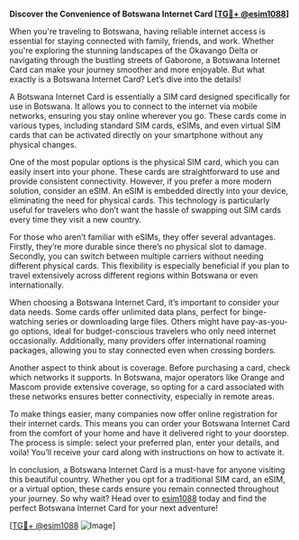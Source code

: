 **Discover the Convenience of Botswana Internet Card [[TG💪+ @esim1088](https://t.me/s/esim1088)]**

When you're traveling to Botswana, having reliable internet access is essential for staying connected with family, friends, and work. Whether you're exploring the stunning landscapes of the Okavango Delta or navigating through the bustling streets of Gaborone, a Botswana Internet Card can make your journey smoother and more enjoyable. But what exactly is a Botswana Internet Card? Let’s dive into the details!

A Botswana Internet Card is essentially a SIM card designed specifically for use in Botswana. It allows you to connect to the internet via mobile networks, ensuring you stay online wherever you go. These cards come in various types, including standard SIM cards, eSIMs, and even virtual SIM cards that can be activated directly on your smartphone without any physical changes.

One of the most popular options is the physical SIM card, which you can easily insert into your phone. These cards are straightforward to use and provide consistent connectivity. However, if you prefer a more modern solution, consider an eSIM. An eSIM is embedded directly into your device, eliminating the need for physical cards. This technology is particularly useful for travelers who don’t want the hassle of swapping out SIM cards every time they visit a new country.

For those who aren’t familiar with eSIMs, they offer several advantages. Firstly, they’re more durable since there’s no physical slot to damage. Secondly, you can switch between multiple carriers without needing different physical cards. This flexibility is especially beneficial if you plan to travel extensively across different regions within Botswana or even internationally.

When choosing a Botswana Internet Card, it’s important to consider your data needs. Some cards offer unlimited data plans, perfect for binge-watching series or downloading large files. Others might have pay-as-you-go options, ideal for budget-conscious travelers who only need internet occasionally. Additionally, many providers offer international roaming packages, allowing you to stay connected even when crossing borders.

Another aspect to think about is coverage. Before purchasing a card, check which networks it supports. In Botswana, major operators like Orange and Mascom provide extensive coverage, so opting for a card associated with these networks ensures better connectivity, especially in remote areas.

To make things easier, many companies now offer online registration for their internet cards. This means you can order your Botswana Internet Card from the comfort of your home and have it delivered right to your doorstep. The process is simple: select your preferred plan, enter your details, and voila! You’ll receive your card along with instructions on how to activate it.

In conclusion, a Botswana Internet Card is a must-have for anyone visiting this beautiful country. Whether you opt for a traditional SIM card, an eSIM, or a virtual option, these cards ensure you remain connected throughout your journey. So why wait? Head over to [esim1088](https://t.me/s/esim1088) today and find the perfect Botswana Internet Card for your next adventure!

[[TG💪+ @esim1088](https://t.me/s/esim1088) ![Image](https://i.postimg.cc/Y0z9fWf4/image.png)]
